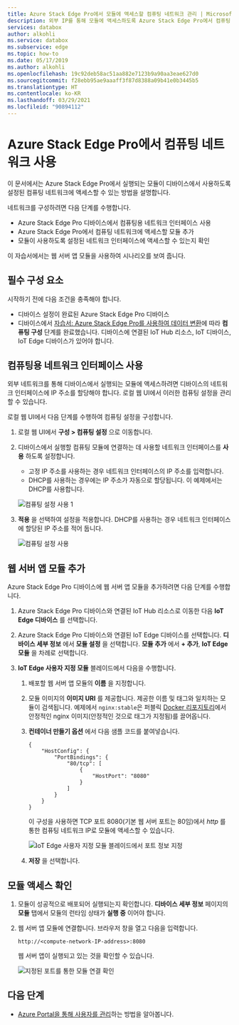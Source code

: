 ```yaml
---
title: Azure Stack Edge Pro에서 모듈에 액세스할 컴퓨팅 네트워크 관리 | Microsoft Docs
description: 외부 IP를 통해 모듈에 액세스하도록 Azure Stack Edge Pro에서 컴퓨팅 네트워크를 확장하는 방법을 설명합니다.
services: databox
author: alkohli
ms.service: databox
ms.subservice: edge
ms.topic: how-to
ms.date: 05/17/2019
ms.author: alkohli
ms.openlocfilehash: 19c92deb58ac51aa882e7123b9a90aa3eae627d0
ms.sourcegitcommit: f28ebb95ae9aaaff3f87d8388a09b41e0b3445b5
ms.translationtype: HT
ms.contentlocale: ko-KR
ms.lasthandoff: 03/29/2021
ms.locfileid: "90894112"
---
```

# <a name="enable-compute-network-on-your-azure-stack-edge-pro"></a>Azure Stack Edge Pro에서 컴퓨팅 네트워크 사용

이 문서에서는 Azure Stack Edge Pro에서 실행되는 모듈이 디바이스에서 사용하도록 설정된 컴퓨팅 네트워크에 액세스할 수 있는 방법을 설명합니다.

네트워크를 구성하려면 다음 단계를 수행합니다.

- Azure Stack Edge Pro 디바이스에서 컴퓨팅용 네트워크 인터페이스 사용
- Azure Stack Edge Pro에서 컴퓨팅 네트워크에 액세스할 모듈 추가
- 모듈이 사용하도록 설정된 네트워크 인터페이스에 액세스할 수 있는지 확인

이 자습서에서는 웹 서버 앱 모듈을 사용하여 시나리오를 보여 줍니다.

## <a name="prerequisites"></a>필수 구성 요소

시작하기 전에 다음 조건을 충족해야 합니다.

- 디바이스 설정이 완료된 Azure Stack Edge Pro 디바이스
- 디바이스에서 [자습서: Azure Stack Edge Pro를 사용하여 데이터 변환](azure-stack-edge-deploy-configure-compute-advanced.md#configure-compute)에 따라 **컴퓨팅 구성** 단계를 완료했습니다. 디바이스에 연결된 IoT Hub 리소스, IoT 디바이스, IoT Edge 디바이스가 있어야 합니다.

## <a name="enable-network-interface-for-compute"></a>컴퓨팅용 네트워크 인터페이스 사용

외부 네트워크를 통해 디바이스에서 실행되는 모듈에 액세스하려면 디바이스의 네트워크 인터페이스에 IP 주소를 할당해야 합니다. 로컬 웹 UI에서 이러한 컴퓨팅 설정을 관리 할 수 있습니다.

로컬 웹 UI에서 다음 단계를 수행하여 컴퓨팅 설정을 구성합니다.

1. 로컬 웹 UI에서 **구성 > 컴퓨팅 설정** 으로 이동합니다.  

2. 디바이스에서 실행할 컴퓨팅 모듈에 연결하는 데 사용할 네트워크 인터페이스를 **사용** 하도록 설정합니다.

    - 고정 IP 주소를 사용하는 경우 네트워크 인터페이스의 IP 주소를 입력합니다.
    - DHCP를 사용하는 경우에는 IP 주소가 자동으로 할당됩니다. 이 예제에서는 DHCP를 사용합니다.

    ![컴퓨팅 설정 사용 1](media/azure-stack-edge-extend-compute-access-modules/enable-compute-setting-1.png)

3. **적용** 을 선택하여 설정을 적용합니다. DHCP를 사용하는 경우 네트워크 인터페이스에 할당된 IP 주소를 적어 둡니다.

    ![컴퓨팅 설정 사용](media/azure-stack-edge-extend-compute-access-modules/enable-compute-setting-2.png)

## <a name="add-webserver-app-module"></a>웹 서버 앱 모듈 추가

Azure Stack Edge Pro 디바이스에 웹 서버 앱 모듈을 추가하려면 다음 단계를 수행합니다.

1. Azure Stack Edge Pro 디바이스와 연결된 IoT Hub 리소스로 이동한 다음 **IoT Edge 디바이스** 를 선택합니다.
2. Azure Stack Edge Pro 디바이스와 연결된 IoT Edge 디바이스를 선택합니다. **디바이스 세부 정보** 에서 **모듈 설정** 을 선택합니다. **모듈 추가** 에서 **+ 추가**, **IoT Edge 모듈** 을 차례로 선택합니다.
3. **IoT Edge 사용자 지정 모듈** 블레이드에서 다음을 수행합니다.

    1. 배포할 웹 서버 앱 모듈의 **이름** 을 지정합니다.
    2. 모듈 이미지의 **이미지 URI** 를 제공합니다. 제공한 이름 및 태그와 일치하는 모듈이 검색됩니다. 예제에서 `nginx:stable`은 퍼블릭 [Docker 리포지토리](https://hub.docker.com/_/nginx/)에서 안정적인 nginx 이미지(안정적인 것으로 태그가 지정됨)를 끌어옵니다.
    3. **컨테이너 만들기 옵션** 에서 다음 샘플 코드를 붙여넣습니다.  

        ```
        {
            "HostConfig": {
                "PortBindings": {
                    "80/tcp": [
                        {
                            "HostPort": "8080"
                        }
                    ]
                }
            }
        }
        ```

        이 구성을 사용하면 TCP 포트 8080(기본 웹 서버 포트는 80임)에서 *http* 를 통한 컴퓨팅 네트워크 IP로 모듈에 액세스할 수 있습니다.

        ![IoT Edge 사용자 지정 모듈 블레이드에서 포트 정보 지정](media/azure-stack-edge-extend-compute-access-modules/module-information.png)

    4. **저장** 을 선택합니다.

## <a name="verify-module-access"></a>모듈 액세스 확인

1. 모듈이 성공적으로 배포되어 실행되는지 확인합니다. **디바이스 세부 정보** 페이지의 **모듈** 탭에서 모듈의 런타임 상태가 **실행 중** 이어야 합니다.  
2. 웹 서버 앱 모듈에 연결합니다. 브라우저 창을 열고 다음을 입력합니다.

    `http://<compute-network-IP-address>:8080`

    웹 서버 앱이 실행되고 있는 것을 확인할 수 있습니다.

    ![지정된 포트를 통한 모듈 연결 확인](media/azure-stack-edge-extend-compute-access-modules/verify-connect-module-1.png)

## <a name="next-steps"></a>다음 단계

- [Azure Portal을 통해 사용자를 관리](azure-stack-edge-manage-users.md)하는 방법을 알아봅니다.
